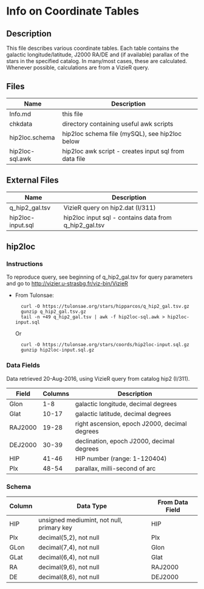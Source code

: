 Info on Coordinate Tables
=========================

Description
-----------
This file describes various coordinate tables. Each table contains the galactic
longitude/latitude, J2000 RA/DE and (if available) parallax of the stars in the
specified catalog. In many/most cases, these are calculated. Whenever possible,
calculations are from a VizieR query.

Files
-----
|Name			|Description
|-----------------------|-----------
|Info.md		|this file
|chkdata		|directory containing useful awk scripts
|hip2loc.schema		|hip2loc schema file (mySQL), see hip2loc below
|hip2loc-sql.awk	|hip2loc awk script - creates input sql from data file

External Files
--------------
|Name			|Description
|-----------------------|-----------
|q_hip2_gal.tsv		|VizieR query on hip2.dat (I/311)
|hip2loc-input.sql	|hip2loc input sql - contains data from q_hip2_gal.tsv

hip2loc
-------
### Instructions
To reproduce query, see beginning of q_hip2_gal.tsv for query parameters and
go to http://vizier.u-strasbg.fr/viz-bin/VizieR

* From Tulonsae:

        curl -O https://tulonsae.org/stars/hipparcos/q_hip2_gal.tsv.gz
        gunzip q_hip2_gal.tsv.gz
        tail -n +49 q_hip2_gal.tsv | awk -f hip2loc-sql.awk > hip2loc-input.sql

    Or

        curl -O https://tulonsae.org/stars/coords/hip2loc-input.sql.gz
        gunzip hip2loc-input.sql.gz

### Data Fields
Data retrieved 20-Aug-2016, using VizieR query from catalog hip2 (I/311).

|Field	|Columns|Description
|-------|-------|-----------
|Glon	|1-8	|galactic longitude, decimal degrees
|Glat	|10-17	|galactic latitude, decimal degrees
|RAJ2000|19-28	|right ascension, epoch J2000, decimal degrees
|DEJ2000|30-39	|declination, epoch J2000, decimal degrees
|HIP	|41-46	|HIP number (range: 1-120404)
|Plx	|48-54	|parallax, milli-second of arc

### Schema
|Column	|Data Type					|From Data Field
|-------|-----------------------------------------------|---------------
|HIP	|unsigned mediumint, not null, primary key	|HIP
|Plx	|decimal(5,2), not null				|Plx
|GLon	|decimal(7,4), not null				|Glon
|GLat	|decimal(6,4), not null				|Glat
|RA	|decimal(9,6), not null				|RAJ2000
|DE	|decimal(8,6), not null				|DEJ2000
